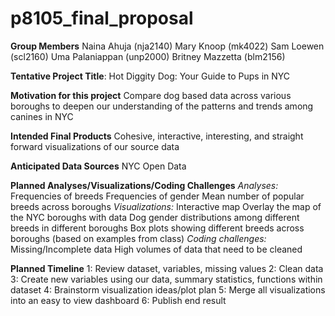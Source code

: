 p8105\_final\_proposal
================

**Group Members** Naina Ahuja (nja2140) Mary Knoop (mk4022) Sam Loewen
(scl2160) Uma Palaniappan (unp2000) Britney Mazzetta (blm2156)

**Tentative Project Title**: Hot Diggity Dog: Your Guide to Pups in NYC

**Motivation for this project** Compare dog based data across various
boroughs to deepen our understanding of the patterns and trends among
canines in NYC

**Intended Final Products** Cohesive, interactive, interesting, and
straight forward visualizations of our source data

**Anticipated Data Sources** NYC Open Data

**Planned Analyses/Visualizations/Coding Challenges** *Analyses:*
Frequencies of breeds Frequencies of gender Mean number of popular
breeds across boroughs *Visualizations:* Interactive map Overlay the map
of the NYC boroughs with data Dog gender distributions among different
breeds in different boroughs Box plots showing different breeds across
boroughs (based on examples from class) *Coding challenges:*
Missing/Incomplete data High volumes of data that need to be cleaned

**Planned Timeline** 1: Review dataset, variables, missing values 2:
Clean data 3: Create new variables using our data, summary statistics,
functions within dataset 4: Brainstorm visualization ideas/plot plan 5:
Merge all visualizations into an easy to view dashboard 6: Publish end
result
